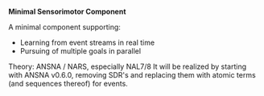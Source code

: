 **Minimal Sensorimotor Component**

A minimal component supporting:
- Learning from event streams in real time
- Pursuing of multiple goals in parallel

Theory: ANSNA / NARS, especially NAL7/8
It will be realized by starting with ANSNA v0.6.0, removing SDR's and replacing them with atomic terms (and sequences thereof) for events.
